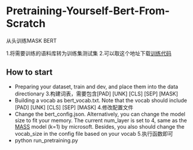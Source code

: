# Pretraining-Yourself-Bert-From-Scratch
从头训练MASK BERT

1.将需要训练的语料库转为训练集测试集
2.可以取这个地址下载[训练代码](https://github.com/huggingface/pytorch-pretrained-BERT)  
## How to start
- Preparing your dataset, train and dev, and place them into the data directionary
3.构建词表，需要包含[PAD] [UNK] [CLS] [SEP] [MASK]
- Building a vocab as bert_vocab.txt. Note that the vocab should include [PAD] [UNK] [CLS] [SEP] [MASK]
4.修改配置文件
- Change the bert_config.json. Alternatively, you can change the model size to fit your memory.  The current num_layer is set to 4, same as the [MASS](https://github.com/microsoft/MASS) model (k=1) by microsoft.  Besides, you also should change the vocab_size in the config file based on your vocab
5.执行函数即可
- python run_pretraining.py
